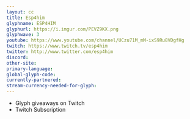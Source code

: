 ```yaml
---
layout: cc
title: Esp4him
glyphname: ESP4HIM
glyphurl: https://i.imgur.com/PEVZ9KX.png
glyphwave: 3
youtube: https://www.youtube.com/channel/UCzu71M_mM-ixS9Ru8VDgfHg
twitch: https://www.twitch.tv/esp4him
twitter: http://www.twitter.com/esp4him
discord: 
other-site: 
primary-language: 
global-glyph-code: 
currently-partnered: 
stream-currency-needed-for-glyph: 
---
```

* Glyph giveaways on Twitch
* Twitch Subscription
